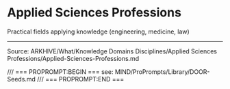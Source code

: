# Applied Sciences Professions

Practical fields applying knowledge (engineering, medicine, law)

---
Source: ARKHIVE/What/Knowledge Domains Disciplines/Applied Sciences Professions/Applied-Sciences-Professions.md

/// === PROPROMPT:BEGIN ===
see: MIND/ProPrompts/Library/DOOR-Seeds.md
/// === PROPROMPT:END ===
